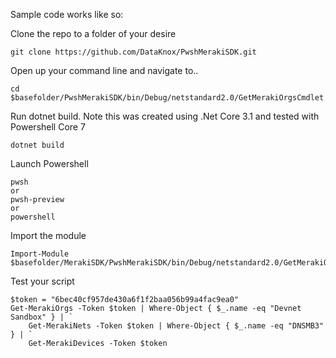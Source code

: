 Sample code works like so:

Clone the repo to a folder of your desire

```
git clone https://github.com/DataKnox/PwshMerakiSDK.git
```

Open up your command line and navigate to..
```
cd $basefolder/PwshMerakiSDK/bin/Debug/netstandard2.0/GetMerakiOrgsCmdlet.dll   
```

Run dotnet build. Note this was created using .Net Core 3.1 and tested with Powershell Core 7
```
dotnet build
```
Launch Powershell
```
pwsh
or
pwsh-preview
or
powershell
```
Import the module
```
Import-Module $basefolder/MerakiSDK/PwshMerakiSDK/bin/Debug/netstandard2.0/GetMerakiOrgsCmdlet.dll
```
Test your script
```
$token = "6bec40cf957de430a6f1f2baa056b99a4fac9ea0"
Get-MerakiOrgs -Token $token | Where-Object { $_.name -eq "Devnet Sandbox" } | `
    Get-MerakiNets -Token $token | Where-Object { $_.name -eq "DNSMB3" } | `
    Get-MerakiDevices -Token $token 
```

